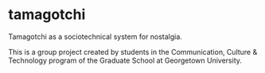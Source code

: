 # tamagotchi
Tamagotchi as a sociotechnical system for nostalgia.

This is a group project created by students in the Communication, Culture & Technology program of the Graduate School at Georgetown University.
